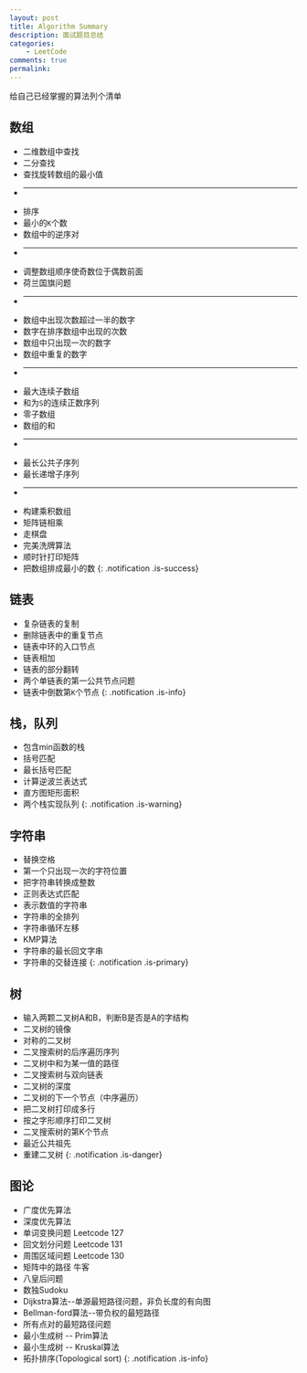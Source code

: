```yaml
---
layout: post
title: Algorithm Summary
description: 面试题目总结
categories:
    - LeetCode
comments: true
permalink: 
---
```

给自己已经掌握的算法列个清单

## 数组
  *  二维数组中查找
  *  二分查找
  *  查找旋转数组的最小值
  *  ---
  *  排序
  *  最小的`K`个数
  *  数组中的逆序对
  *	 ---
  *  调整数组顺序使奇数位于偶数前面
  *  荷兰国旗问题
  *  ---
  *  数组中出现次数超过一半的数字
  *  数字在排序数组中出现的次数
  *  数组中只出现一次的数字
  *  数组中重复的数字
  *  ---
  *  最大连续子数组
  *  和为`S`的连续正数序列
  *  零子数组
  *  数组的和
  *  ---
  *  最长公共子序列
  *  最长递增子序列
  *  ---
  *  构建乘积数组
  *  矩阵链相乘
  *  走棋盘
  *  完美洗牌算法
  *  顺时针打印矩阵
  *  把数组排成最小的数
{: .notification .is-success}

## 链表
  *  复杂链表的复制
  *  删除链表中的重复节点
  *  链表中环的入口节点
  *  链表相加
  *  链表的部分翻转
  *  两个单链表的第一公共节点问题
  *  链表中倒数第`K`个节点
{: .notification .is-info}

## 栈，队列
  *  包含min函数的栈
  *  括号匹配
  *  最长括号匹配
  *  计算逆波兰表达式
  *  直方图矩形面积
  *  两个栈实现队列
{: .notification .is-warning}

## 字符串
  *  替换空格
  *  第一个只出现一次的字符位置
  *  把字符串转换成整数
  *  正则表达式匹配
  *  表示数值的字符串
  *  字符串的全排列
  *  字符串循环左移
  *  KMP算法
  *  字符串的最长回文字串
  *  字符串的交替连接
{: .notification .is-primary}

## 树
  *  输入两颗二叉树A和B，判断B是否是A的字结构
  *  二叉树的镜像
  *  对称的二叉树
  *  二叉搜索树的后序遍历序列
  *  二叉树中和为某一值的路径
  *  二叉搜索树与双向链表
  *  二叉树的深度
  *  二叉树的下一个节点（中序遍历）
  *  把二叉树打印成多行
  *  按之字形顺序打印二叉树
  *  二叉搜索树的第K个节点
  *  最近公共祖先
  *  重建二叉树
{: .notification .is-danger}

## 图论
  *  广度优先算法
  *  深度优先算法
  *  单词变换问题 Leetcode 127
  *  回文划分问题 Leetcode 131
  *  周围区域问题 Leetcode 130
  *  矩阵中的路径 牛客
  *  八皇后问题
  *  数独Sudoku
  *  Dijkstra算法--单源最短路径问题，非负长度的有向图
  *  Bellman-ford算法--带负权的最短路径
  *  所有点对的最短路径问题
  *  最小生成树 -- Prim算法
  *  最小生成树 -- Kruskal算法
  *  拓扑排序(Topological sort)
{: .notification .is-info}
